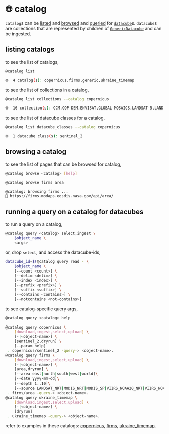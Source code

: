 # 🌐 catalog

`catalog`s can be [listed](#listing-catalogs) and [browsed](#browsing-a-catalog) and [queried](#running-a-query-for-datacubes) for [`datacube`](../datacube/)s. `datacube`s are collections that are represented by children of [`GenericDatacube`](../../catalog/generic/datacube.py) and can be ingested.

## listing catalogs

to see the list of catalogs, 

```bash
@catalog list
```
```bash
🌐  4 catalog(s): copernicus,firms,generic,ukraine_timemap
```

to see the list of collections in a catalog,

```bash
@catalog list collections --catalog copernicus
```
```bash
🌐  16 collection(s): CCM,COP-DEM,ENVISAT,GLOBAL-MOSAICS,LANDSAT-5,LANDSAT-7,LANDSAT-8,S2GLC,SENTINEL-1,SENTINEL-1-RTC,SENTINEL-2,SENTINEL-3,SENTINEL-5P,SENTINEL-6,SMOS,TERRAAQUA
```

to see the list of datacube classes for a catalog,

```bash
@catalog list datacube_classes --catalog copernicus
```
```bash
🌐  1 datacube class(s): sentinel_2
```

## browsing a catalog

to see the list of pages that can be browsed for catalog,

```bash
@catalog browse <catalog> [help]
```

```bash
@catalog browse firms area
```
```bash
@catalog: browsing firms ...
🔗 https://firms.modaps.eosdis.nasa.gov/api/area/
```

## running a query on a catalog for datacubes

to run a query on a catalog,

```bash
@catalog query <catalog> select,ingest \
	$object_name \
	<args>
```

or, drop `select`, and access the datacube-ids,

```bash
datacube_id=$(@catalog query read - \
	$object_name \
	[--count <count>] \
	[--delim <delim>] \
	[--index <index>] \
	[--prefix <prefix>] \
	[--suffix <suffix>] \
	[--contains <contains>] \
	[--notcontains <not-contains>]
```

to see catalog-specific query args,

```bash
@catalog query <catalog> help
```
```bash
@catalog query copernicus \
	[download,ingest,select,upload] \
	[-|<object-name>] \
	[sentinel_2,dryrun] \
	[--param help]
 . copernicus/sentinel_2 -query-> <object-name>.
@catalog query firms \
	[download,ingest,select,upload] \
	[-|<object-name>] \
	[area,dryrun] \
	[--area east|north|south|west|world]\
	[--date yyyy-mm-dd]\
	[--depth 1..10]\
	[--source LANDSAT_NRT|MODIS_NRT|MODIS_SP|VIIRS_NOAA20_NRT|VIIRS_NOAA21_NRT|VIIRS_SNPP_NRT|VIIRS_SNPP_SP]
 . firms/area -query-> <object-name>.
@catalog query ukraine_timemap \
	[download,ingest,select,upload] \
	[-|<object-name>] \
	[dryrun]
 . ukraine_timemap -query-> <object-name>.
 ```

refer to examples in these catalogs: [copernicus](./copernicus/), [firms](./firms/), [ukraine_timemap](./ukraine_timemap/).